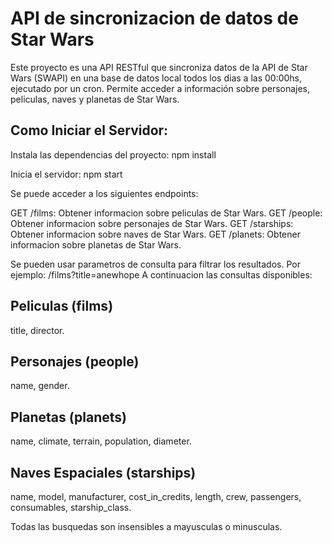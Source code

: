 # API de sincronizacion de datos de Star Wars

Este proyecto es una API RESTful que sincroniza datos de la API de Star Wars (SWAPI) en una base de datos local todos los dias a las 00:00hs, ejecutado por un cron. Permite acceder a información sobre personajes, peliculas, naves y planetas de Star Wars.

## Como Iniciar el Servidor:

Instala las dependencias del proyecto:
npm install

Inicia el servidor:
npm start

Se puede acceder a los siguientes endpoints:

GET /films: Obtener informacion sobre peliculas de Star Wars.
GET /people: Obtener informacion sobre personajes de Star Wars.
GET /starships: Obtener informacion sobre naves de Star Wars.
GET /planets: Obtener informacion sobre planetas de Star Wars.

Se pueden usar parametros de consulta para filtrar los resultados. Por ejemplo: /films?title=anewhope A continuacion las consultas disponibles:

## Peliculas (films)
title, director.

## Personajes (people)
name, gender.

## Planetas (planets)
name, climate, terrain, population, diameter.

## Naves Espaciales (starships)
name, model, manufacturer, cost_in_credits, length, crew, passengers, consumables, starship_class.

Todas las busquedas son insensibles a mayusculas o minusculas.
